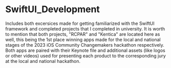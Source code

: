 # SwiftUI_Development

Includes both excersices made for getting familiarized with the SwiftUI framework and completed projects that I completed in university. 
It is worth to mention that both projects, "RCPAR" and "Kentica" are located here as well,
this being the 1st place winning apps made for the local and national stages of the 2023 iOS Community Changemakers hackathon respectively.
Both apps are paired with their Keynote file and additional assets (like logos or other videos) used for presenting each product to the corresponding jury at the local and national hackathon.
